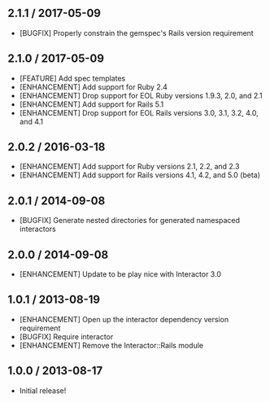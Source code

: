## 2.1.1 / 2017-05-09

* [BUGFIX] Properly constrain the gemspec's Rails version requirement

## 2.1.0 / 2017-05-09

* [FEATURE] Add spec templates
* [ENHANCEMENT] Add support for Ruby 2.4
* [ENHANCEMENT] Drop support for EOL Ruby versions 1.9.3, 2.0, and 2.1
* [ENHANCEMENT] Add support for Rails 5.1
* [ENHANCEMENT] Drop support for EOL Rails versions 3.0, 3.1, 3.2, 4.0, and 4.1

## 2.0.2 / 2016-03-18

* [ENHANCEMENT] Add support for Ruby versions 2.1, 2.2, and 2.3
* [ENHANCEMENT] Add support for Rails versions 4.1, 4.2, and 5.0 (beta)

## 2.0.1 / 2014-09-08

* [BUGFIX] Generate nested directories for generated namespaced interactors

## 2.0.0 / 2014-09-08

* [ENHANCEMENT] Update to be play nice with Interactor 3.0

## 1.0.1 / 2013-08-19

* [ENHANCEMENT] Open up the interactor dependency version requirement
* [BUGFIX] Require interactor
* [ENHANCEMENT] Remove the Interactor::Rails module

## 1.0.0 / 2013-08-17

* Initial release!
